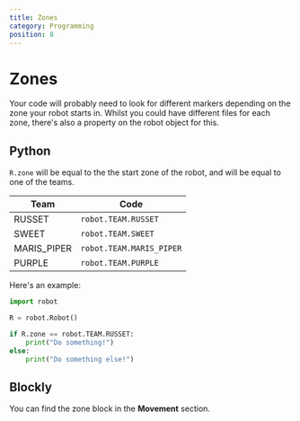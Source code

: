 ```yaml
---
title: Zones
category: Programming
position: 8
---
```

# Zones

Your code will probably need to look for different markers depending on the zone your robot starts in. Whilst you could have different files for each zone, there's also a property on the robot object for this.

## Python

`R.zone` will be equal to the the start zone of the robot, and will be equal to one of the teams.

| **Team** | **Code** |
|----------| --- |
| RUSSET        | `robot.TEAM.RUSSET` |
| SWEET    | `robot.TEAM.SWEET` |
| MARIS_PIPER     | `robot.TEAM.MARIS_PIPER` |
| PURPLE      | `robot.TEAM.PURPLE` |
Here's an example:

```python
import robot

R = robot.Robot()

if R.zone == robot.TEAM.RUSSET:
    print("Do something!")
else:
    print("Do something else!")
```

## Blockly

You can find the zone block in the **Movement** section.
